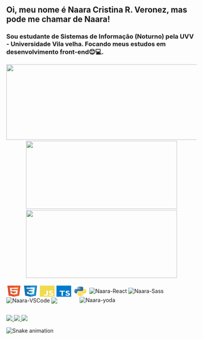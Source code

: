 ## Oi, meu nome é Naara Cristina R. Veronez, mas pode me chamar de Naara!
### Sou estudante de Sistemas de Informação (Noturno) pela UVV - Universidade Vila velha. Focando meus estudos em desenvolvimento front-end😊💻.

<div align="center">
	<img height="200cm" width="800cm" src="https://github-readme-stats.vercel.app/api/top-langs/?username=naaracrv&hide=html&layout=compact&theme=tokyonight&hide_border=true&stroke=0000&background=060A0CD0"/>
	<br>
	<img height="180cm" width="400cm" src="https://github-readme-stats.vercel.app/api?username=naaracrv&theme=tokyonight&show_icons=true&hide_border=true&stroke=0000&background=060A0CD0"/>
	<img height="180cm" width="400cm" src="https://github-readme-streak-stats.herokuapp.com/?user=naaracrv&theme=tokyonight&hide_border=true&stroke=0000"/>
</div>

<!-- <div style="display: inline_block" align="center">
	<a href="https://github.com/naaracrv"><br>
		<img height="180cm" src="https://github-readme-streak-stats.herokuapp.com/?user=naaracrv&theme=tokyonight&hide_border=true&stroke=0000&background=060A0CD0%22/%3E"/>
		<br><br>
		<img height="200cm" width="400cm" src="https://github-readme-stats.vercel.app/api?username=naaracrv&show_icons=true&theme=tokyonight&hide_border=true&include_all_commits=true"/>
		<img height="180cm" width="400cm" src="https://github-readme-stats.vercel.app/api/top-langs/?username=naaracrv&layout=compact&langs_count=16&theme=tokyonight&hide_border=true"/>
	</a>
</div> -->

<div style="display: inline_block">
	<br>
	<img align="center" alt="Naara-HTML" height="30" width="40" src="https://raw.githubusercontent.com/devicons/devicon/master/icons/html5/html5-original.svg" />
	<img align="center" alt="Naara-CSS" height="30" width="40" src="https://raw.githubusercontent.com/devicons/devicon/master/icons/css3/css3-original.svg" />
	<img align="center" alt="Naara-Js" height="30" width="40" src="https://raw.githubusercontent.com/devicons/devicon/master/icons/javascript/javascript-plain.svg" />
	<img align="center" alt="Naara-Ts" height="30" width="40" src="https://raw.githubusercontent.com/devicons/devicon/master/icons/typescript/typescript-plain.svg" />
	<img align="center" alt="Naara-Py" height="30" width="40" src="https://raw.githubusercontent.com/devicons/devicon/master/icons/python/python-original.svg" />
	<img align="center" alt="Naara-React" height="30" width="40" src="https://cdn.jsdelivr.net/gh/devicons/devicon/icons/react/react-original.svg" />
	<img align="center" alt="Naara-Sass" height="30" width="40" src="https://cdn.jsdelivr.net/gh/devicons/devicon/icons/sass/sass-original.svg" />
	<img align="center" alt="Naara-VSCode" height="30" width="40" src="https://cdn.jsdelivr.net/gh/devicons/devicon/icons/vscode/vscode-original.svg" />
	<img align="center" width="100" src="https://visitor-badge.laobi.icu/badge?page_id=naara_veronez"><!-- numero de visitantes -->
	<img align="right" alt="Naara-yoda" height="180" width="310" src="https://i.pinimg.com/originals/f7/1a/29/f71a298ba0d77cbf935166da99a9f759.gif">
</div>

 ##
 
<div> 
    <a href="https://www.linkedin.com/in/naara-veronez/" target="_blank">
		<img src="https://img.shields.io/badge/-LinkedIn-%230077B5?style=for-the-badge&logo=linkedin&logoColor=white" target="_blank">
	</a> 
	<a href="https://www.instagram.com/naara_veronez/" target="_blank">
		<img src="https://img.shields.io/badge/-Instagram-%23E4405F?style=for-the-badge&logo=instagram&logoColor=white" target="_blank">
	</a> 
	<a href="https://img.shields.io/badge/Windows-0078D6?style=for-the-badge&logo=windows&logoColor=white" target="_blank">
		<img src="https://img.shields.io/badge/Windows-0078D6?style=for-the-badge&logo=windows&logoColor=white" target="_blank">
	</a>
 
  ![Snake animation](https://github.com/naaracrv/naaracrv/blob/output/github-contribution-grid-snake.svg)
 
	
</div>

